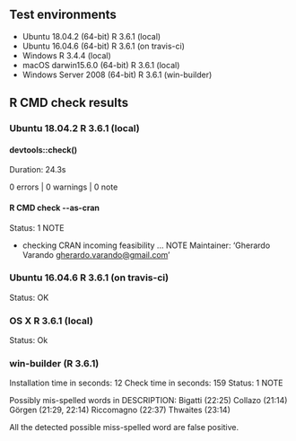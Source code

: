 ## Test environments

* Ubuntu 18.04.2      (64-bit)  R 3.6.1 (local) 
* Ubuntu 16.04.6      (64-bit)  R 3.6.1 (on travis-ci) 
* Windows                       R 3.4.4 (local)
* macOS darwin15.6.0  (64-bit)  R 3.6.1 (local)
* Windows Server 2008 (64-bit)  R 3.6.1 (win-builder)

## R CMD check results

### Ubuntu 18.04.2 R 3.6.1 (local) 

#### devtools::check()
Duration: 24.3s

0 errors | 0 warnings | 0 note

#### R CMD check --as-cran

Status: 1 NOTE

* checking CRAN incoming feasibility ... NOTE
Maintainer: ‘Gherardo Varando <gherardo.varando@gmail.com>’

### Ubuntu 16.04.6 R 3.6.1 (on travis-ci)

Status: OK

### OS X R 3.6.1 (local)

Status: Ok

### win-builder (R 3.6.1)

Installation time in seconds: 12
Check time in seconds: 159
Status: 1 NOTE

Possibly mis-spelled words in DESCRIPTION:
  Bigatti (22:25)
  Collazo (21:14)
  Görgen (21:29, 22:14)
  Riccomagno (22:37)
  Thwaites (23:14)

All the detected possible miss-spelled word are false positive. 
